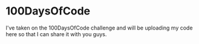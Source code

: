 # 100DaysOfCode
I've taken on the 100DaysOfCode challenge and will be uploading my code here so that I can share it with you guys.
